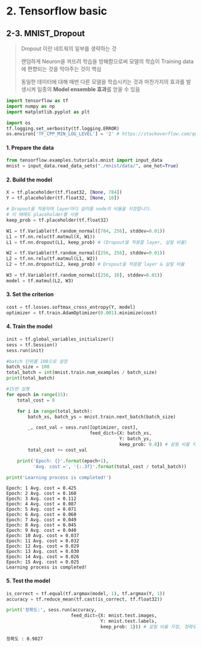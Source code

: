 # 2. Tensorflow basic

## 2-3. MNIST_Dropout

> Dropout 이란 네트웍의 일부를 생략하는 것
>
> 랜덤하게 Neuron을 꺼뜨려 학습을 방해함으로써 모델의 학습이 Training data에 편향되는 것을 막아주는 것이 핵심
>
> 동일한 데이터에 대해 매번 다른 모델을 학습시키는 것과 마찬가지의 효과를 발생시켜 일종의 **Model ensemble 효과**를 얻을 수 있음

```python
import tensorflow as tf
import numpy as np
import matplotlib.pyplot as plt
```

```python
import os
tf.logging.set_verbosity(tf.logging.ERROR)
os.environ['TF_CPP_MIN_LOG_LEVEL'] = '2' # https://stackoverflow.com/questions/35911252/disable-tensorflow-debugging-information
```



#### 1. Prepare the data

```python
from tensorflow.examples.tutorials.mnist import input_data
mnist = input_data.read_data_sets("./mnist/data/", one_hot=True)
```



#### 2. Build the model

```python
X = tf.placeholder(tf.float32, [None, 784])
Y = tf.placeholder(tf.float32, [None, 10])

# Dropout을 적용하며 layer마다 살려줄 node의 비율을 지정합니다.
# 이 때에도 placeholder를 사용
keep_prob = tf.placeholder(tf.float32)

W1 = tf.Variable(tf.random_normal([784, 256], stddev=0.01))
L1 = tf.nn.relu(tf.matmul(X, W1))
L1 = tf.nn.dropout(L1, keep_prob) # (Dropout을 적용할 layer, 살릴 비율)

W2 = tf.Variable(tf.random_normal([256, 256], stddev=0.01))
L2 = tf.nn.relu(tf.matmul(L1, W2))
L2 = tf.nn.dropout(L2, keep_prob) # Dropout을 적용할 layer & 살릴 비율

W3 = tf.Variable(tf.random_normal([256, 10], stddev=0.01))
model = tf.matmul(L2, W3)
```



#### 3. Set the criterion

```python
cost = tf.losses.softmax_cross_entropy(Y, model)
optimizer = tf.train.AdamOptimizer(0.001).minimize(cost)
```



#### 4. Train the model

```python
init = tf.global_variables_initializer()
sess = tf.Session()
sess.run(init)

#batch 단위를 100으로 설정
batch_size = 100
total_batch = int(mnist.train.num_examples / batch_size)
print(total_batch)

#15번 실행
for epoch in range(15):
    total_cost = 0

    for i in range(total_batch):
        batch_xs, batch_ys = mnist.train.next_batch(batch_size)

        _, cost_val = sess.run([optimizer, cost],
                               feed_dict={X: batch_xs,
                                          Y: batch_ys,
                                          keep_prob: 0.8}) # 살릴 비율 지정, node 중 80%만 유지하고 20%를 train 시마다 off
        total_cost += cost_val

    print('Epoch: {}'.format(epoch+1),
          'Avg. cost =', '{:.3f}'.format(total_cost / total_batch))

print('Learning process is completed!')
```

```
Epoch: 1 Avg. cost = 0.425
Epoch: 2 Avg. cost = 0.160
Epoch: 3 Avg. cost = 0.112
Epoch: 4 Avg. cost = 0.087
Epoch: 5 Avg. cost = 0.071
Epoch: 6 Avg. cost = 0.060
Epoch: 7 Avg. cost = 0.049
Epoch: 8 Avg. cost = 0.045
Epoch: 9 Avg. cost = 0.040
Epoch: 10 Avg. cost = 0.037
Epoch: 11 Avg. cost = 0.032
Epoch: 12 Avg. cost = 0.029
Epoch: 13 Avg. cost = 0.030
Epoch: 14 Avg. cost = 0.026
Epoch: 15 Avg. cost = 0.025
Learning process is completed!
```



#### 5. Test the model

```python
is_correct = tf.equal(tf.argmax(model, 1), tf.argmax(Y, 1))
accuracy = tf.reduce_mean(tf.cast(is_correct, tf.float32))

print('정확도:', sess.run(accuracy,
                        feed_dict={X: mnist.test.images,
                                   Y: mnist.test.labels,
                                   keep_prob: 1})) # 살릴 비율 지정, 정확도를 측정하는 Test 단계에서는 전체 Node를 살려줘야 함. -> keep_prob = 1
```

`정확도 : 0.9827`

